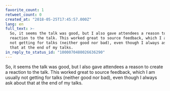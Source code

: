 ```yaml
---
favorite_count: 1
retweet_count: 0
created_at: "2018-05-25T17:45:57.000Z"
lang: en
full_text: >-
  So, it seems the talk was good, but I also gave attendees a reason to create a
  reaction to the talk. This worked great to source feedback, which I am usually
  not getting for talks (neither good nor bad), even though I always ask about
  that at the end of my talks.
in_reply_to_status_id: "1000070480026636290"
---
```


So, it seems the talk was good, but I also gave attendees a reason to create a
reaction to the talk. This worked great to source feedback, which I am usually
not getting for talks (neither good nor bad), even though I always ask about
that at the end of my talks.

